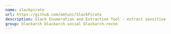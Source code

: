 ```yaml
---
name: slackpirate
url: https://github.com/emtunc/SlackPirate
description: Slack Enumeration and Extraction Tool - extract sensitive information from a Slack Workspace.
group: blackarch blackarch-social blackarch-recon
---
```


